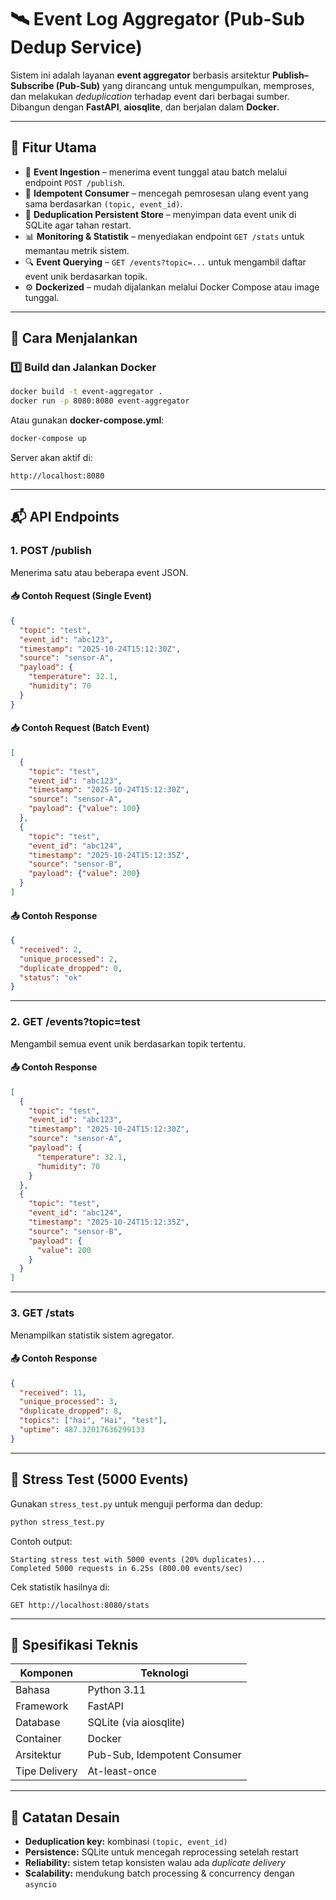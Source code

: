 # 🛰️ Event Log Aggregator (Pub-Sub Dedup Service)

Sistem ini adalah layanan **event aggregator** berbasis arsitektur **Publish–Subscribe (Pub-Sub)** yang dirancang untuk mengumpulkan, memproses, dan melakukan *deduplication* terhadap event dari berbagai sumber.
Dibangun dengan **FastAPI**, **aiosqlite**, dan berjalan dalam **Docker**.

---

## 🚀 Fitur Utama

* 📨 **Event Ingestion** – menerima event tunggal atau batch melalui endpoint `POST /publish`.
* 🔁 **Idempotent Consumer** – mencegah pemrosesan ulang event yang sama berdasarkan `(topic, event_id)`.
* 💾 **Deduplication Persistent Store** – menyimpan data event unik di SQLite agar tahan restart.
* 📊 **Monitoring & Statistik** – menyediakan endpoint `GET /stats` untuk memantau metrik sistem.
* 🔍 **Event Querying** – `GET /events?topic=...` untuk mengambil daftar event unik berdasarkan topik.
* ⚙️ **Dockerized** – mudah dijalankan melalui Docker Compose atau image tunggal.


---

## 🧰 Cara Menjalankan

### 1️⃣ Build dan Jalankan Docker

```bash
docker build -t event-aggregator .
docker run -p 8080:8080 event-aggregator
```

Atau gunakan **docker-compose.yml**:

```bash
docker-compose up
```

Server akan aktif di:

```
http://localhost:8080
```

---

## 📬 API Endpoints

### **1. POST /publish**

Menerima satu atau beberapa event JSON.

#### 📥 Contoh Request (Single Event)

```json
{
  "topic": "test",
  "event_id": "abc123",
  "timestamp": "2025-10-24T15:12:30Z",
  "source": "sensor-A",
  "payload": {
    "temperature": 32.1,
    "humidity": 70
  }
}
```

#### 📥 Contoh Request (Batch Event)

```json
[
  {
    "topic": "test",
    "event_id": "abc123",
    "timestamp": "2025-10-24T15:12:30Z",
    "source": "sensor-A",
    "payload": {"value": 100}
  },
  {
    "topic": "test",
    "event_id": "abc124",
    "timestamp": "2025-10-24T15:12:35Z",
    "source": "sensor-B",
    "payload": {"value": 200}
  }
]
```

#### 📤 Contoh Response

```json
{
  "received": 2,
  "unique_processed": 2,
  "duplicate_dropped": 0,
  "status": "ok"
}
```

---

### **2. GET /events?topic=test**

Mengambil semua event unik berdasarkan topik tertentu.

#### 📤 Contoh Response

```json
[
  {
    "topic": "test",
    "event_id": "abc123",
    "timestamp": "2025-10-24T15:12:30Z",
    "source": "sensor-A",
    "payload": {
      "temperature": 32.1,
      "humidity": 70
    }
  },
  {
    "topic": "test",
    "event_id": "abc124",
    "timestamp": "2025-10-24T15:12:35Z",
    "source": "sensor-B",
    "payload": {
      "value": 200
    }
  }
]
```

---

### **3. GET /stats**

Menampilkan statistik sistem agregator.

#### 📤 Contoh Response

```json
{
  "received": 11,
  "unique_processed": 3,
  "duplicate_dropped": 8,
  "topics": ["hai", "Hai", "test"],
  "uptime": 487.32017636299133
}
```

---

## 🧪 Stress Test (5000 Events)

Gunakan `stress_test.py` untuk menguji performa dan dedup:

```bash
python stress_test.py
```

Contoh output:

```
Starting stress test with 5000 events (20% duplicates)...
Completed 5000 requests in 6.25s (800.00 events/sec)
```

Cek statistik hasilnya di:

```
GET http://localhost:8080/stats
```

---

## 📘 Spesifikasi Teknis

| Komponen      | Teknologi                    |
| ------------- | ---------------------------- |
| Bahasa        | Python 3.11                  |
| Framework     | FastAPI                      |
| Database      | SQLite (via aiosqlite)       |
| Container     | Docker                       |
| Arsitektur    | Pub-Sub, Idempotent Consumer |
| Tipe Delivery | At-least-once                |

---

## 🧠 Catatan Desain

* **Deduplication key:** kombinasi `(topic, event_id)`
* **Persistence:** SQLite untuk mencegah reprocessing setelah restart
* **Reliability:** sistem tetap konsisten walau ada *duplicate delivery*
* **Scalability:** mendukung batch processing & concurrency dengan `asyncio`

